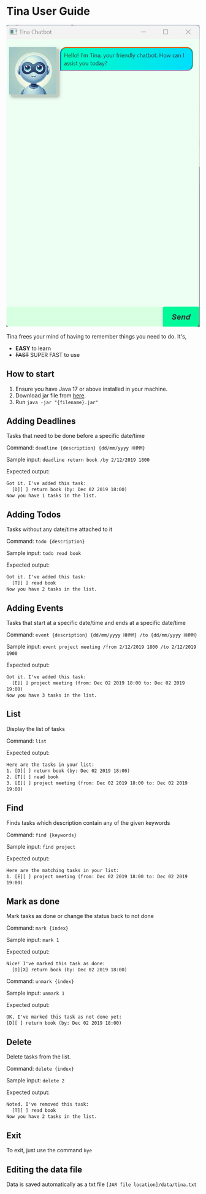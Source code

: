 # Tina User Guide

![Tina Screenshot](./Ui.png)

Tina frees your mind of having to remember things you need to do. It's,
- **EASY** to learn
- ~~FAST~~ SUPER FAST to use

## How to start
1. Ensure you have Java 17 or above installed in your machine.
2. Download jar file from [here](https://github.com/Justincjr/ip/releases/tag/A-Release).
3. Run `java -jar "{filename}.jar"`

## Adding Deadlines

Tasks that need to be done before a specific date/time

Command: ```deadline {description} {dd/mm/yyyy HHMM}```

Sample input: ```deadline return book /by 2/12/2019 1800```

Expected output:
```
Got it. I've added this task:
  [D][ ] return book (by: Dec 02 2019 18:00)
Now you have 1 tasks in the list.
```

## Adding Todos

Tasks without any date/time attached to it

Command: ```todo {description}```

Sample input: ```todo read book```

Expected output:
```
Got it. I've added this task:
  [T][ ] read book
Now you have 2 tasks in the list.
```
## Adding Events

Tasks that start at a specific date/time and ends at a specific date/time

Command: ```event {description} {dd/mm/yyyy HHMM} /to {dd/mm/yyyy HHMM}```

Sample input: ```event project meeting /from 2/12/2019 1800 /to 2/12/2019 1900```

Expected output:
```
Got it. I've added this task:
  [E][ ] project meeting (from: Dec 02 2019 18:00 to: Dec 02 2019 19:00)
Now you have 3 tasks in the list.
```

## List

Display the list of tasks

Command: ```list```

Expected output:
```
Here are the tasks in your list:
1. [D][ ] return book (by: Dec 02 2019 18:00)
2. [T][ ] read book
3. [E][ ] project meeting (from: Dec 02 2019 18:00 to: Dec 02 2019 19:00)
```

## Find

Finds tasks which description contain any of the given keywords

Command: ```find {keywords}```

Sample input: ```find project```

Expected output:
```
Here are the matching tasks in your list:
1. [E][ ] project meeting (from: Dec 02 2019 18:00 to: Dec 02 2019 19:00)
```

## Mark as done

Mark tasks as done or change the status back to not done

Command: ```mark {index}```

Sample input: ```mark 1```

Expected output:
```
Nice! I've marked this task as done:
  [D][X] return book (by: Dec 02 2019 18:00)
```

Command: ```unmark {index}```

Sample input: ```unmark 1```

Expected output:
```
OK, I've marked this task as not done yet:
[D][ ] return book (by: Dec 02 2019 18:00)
```

## Delete

Delete tasks from the list.

Command: ```delete {index}```

Sample input: ```delete 2```

Expected output:
```
Noted. I've removed this task:
  [T][ ] read book
Now you have 2 tasks in the list.
```

## Exit

To exit, just use the command ```bye```

## Editing the data file

Data is saved automatically as a txt file ```[JAR file location]/data/tina.txt```